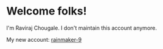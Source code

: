 # Welcome folks!

I'm Raviraj Chougale. I don't maintain this account anymore.

My new account: [rainmaker-9](https://github.com/rainmaker-9)